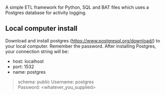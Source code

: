 A simple ETL framework for Python, SQL and BAT files which uses a Postgres database for activity logging.


## Local computer install
Download and install postgres (https://www.postgresql.org/download/) to your local computer.  Remember the password.  After installing Postgres, your connection string will be:

  - host: localhost
  - port: 1532
  - name: postgres
  > schema: public
  > Username: postgres  
  > Password: <whatever_you_supplied>


